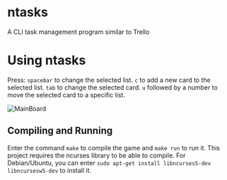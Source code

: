 # ntasks
A CLI task management program similar to Trello

# Using ntasks
Press: 
```spacebar``` to change the selected list.
```c``` to add a new card to the selected list. 
```tab``` to change the selected card.
```u``` followed by a number to move the selected card to a specific list.

![MainBoard](/images/ntasks-ss.png)

## Compiling and Running
Enter the command ```make``` to compile the game and ```make run``` to run it.
This project requires the ncurses library to be able to compile. For Debian/Ubuntu, you can enter ```sudo apt-get install libncurses5-dev libncursesw5-dev``` to install it.
